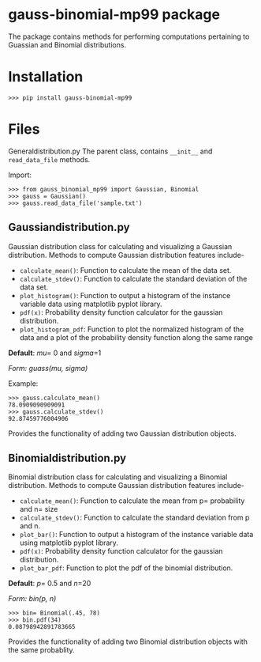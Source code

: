 # gauss-binomial-mp99 package

The package contains methods for performing computations pertaining to Guassian and Binomial distributions.

# Installation

```
>>> pip install gauss-binomial-mp99
```

# Files

Generaldistribution.py
The parent class, contains `__init__` and `read_data_file` methods.

Import:
```
>>> from gauss_binomial_mp99 import Gaussian, Binomial
>>> gauss = Gaussian()
>>> gauss.read_data_file('sample.txt') 
```

## Gaussiandistribution.py
Gaussian distribution class for calculating and visualizing a Gaussian distribution. Methods to compute Gaussian distribution features include- 

* `calculate_mean()`: Function to calculate the mean of the data set.
* `calculate_stdev()`: Function to calculate the standard deviation of the data set.
* `plot_histogram()`: Function to output a histogram of the instance variable data using matplotlib pyplot library.
* `pdf(x)`: Probability density function calculator for the gaussian distribution.
* `plot_histogram_pdf`: Function to plot the normalized histogram of the data and a plot of the probability density function along the same range

**Default**: *mu*= 0 and *sigma*=1

*Form: guass(mu, sigma)*

Example:
```
>>> gauss.calculate_mean()
78.0909090909091
>>> gauss.calculate_stdev()
92.87459776004906
```


Provides the functionality of adding two Gaussian distribution objects.


## Binomialdistribution.py
Binomial distribution class for calculating and visualizing a Binomial distribution. Methods to compute Gaussian distribution features include-

* `calculate_mean()`: Function to calculate the mean from p= probability and n= size
* `calculate_stdev()`: Function to calculate the standard deviation from p and n.
* `plot_bar()`: Function to output a histogram of the instance variable data using matplotlib pyplot library.
* `pdf(x)`: Probability density function calculator for the gaussian distribution. 
* `plot_bar_pdf`: Function to plot the pdf of the binomial distribution.

**Default**: *p*= 0.5 and *n*=20

*Form: bin(p, n)*

```
>>> bin= Binomial(.45, 78)
>>> bin.pdf(34)
0.08798942891783665
```

Provides the functionality of adding two Binomial distribution objects with the same probablity.
